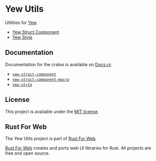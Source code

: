 # Yew Utils

Utilities for [Yew](https://yew.rs/).

-   [Yew Struct Component](./packages/yew-struct-component)
-   [Yew Style](./packages/yew-style)

## Documentation

Documentation for the crates is available on [Docs.rs](https://docs.rs/):

-   [`yew-struct-component`](https://docs.rs/yew-struct-component/latest/yew_struct_component/)
-   [`yew-struct-component-macro`](https://docs.rs/yew-struct-component-macro/latest/yew_struct_component_macro/)
-   [`yew-style`](https://docs.rs/yew-style/latest/yew_style/)

## License

This project is available under the [MIT license](LICENSE.md).

## Rust For Web

The Yew Utils project is part of [Rust For Web](https://github.com/RustForWeb).

[Rust For Web](https://github.com/RustForWeb) creates and ports web UI libraries for Rust. All projects are free and open source.
